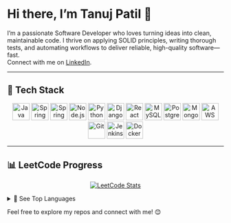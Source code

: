 # Hi there, I’m Tanuj Patil 👋

I’m a passionate Software Developer who loves turning ideas into clean, maintainable code. I thrive on applying SOLID principles, writing thorough tests, and automating workflows to deliver reliable, high-quality software—fast.  
Connect with me on [LinkedIn](https://www.linkedin.com/in/tanuj-nandkishor-patil-9096ba347/).

---

## 🔧 Tech Stack

<p align="center">
  <img src="https://skillicons.dev/icons?i=java" alt="Java" title="Java" height="40" />
  <img src="https://skillicons.dev/icons?i=springboot" alt="Spring Boot" title="Spring Boot" height="40" />
  <img src="https://skillicons.dev/icons?i=spring" alt="Spring" title="Spring" height="40" />
  <img src="https://skillicons.dev/icons?i=nodejs" alt="Node.js" title="Node.js" height="40" />
  <img src="https://skillicons.dev/icons?i=python" alt="Python" title="Python" height="40" />
  <img src="https://skillicons.dev/icons?i=django" alt="Django" title="Django" height="40" />
  <img src="https://skillicons.dev/icons?i=react" alt="React" title="React" height="40" />
  <img src="https://skillicons.dev/icons?i=mysql" alt="MySQL" title="MySQL" height="40" />
  <img src="https://skillicons.dev/icons?i=postgres" alt="PostgreSQL" title="PostgreSQL" height="40" />
  <img src="https://skillicons.dev/icons?i=mongodb" alt="MongoDB" title="MongoDB" height="40" />
  <img src="https://skillicons.dev/icons?i=aws" alt="AWS" title="AWS" height="40" />
  <img src="https://skillicons.dev/icons?i=git" alt="Git" title="Git" height="40" />
  <img src="https://skillicons.dev/icons?i=jenkins" alt="Jenkins" title="Jenkins" height="40" />
  <img src="https://skillicons.dev/icons?i=docker" alt="Docker" title="Docker" height="40" />
</p>

---

## 📊 LeetCode Progress

<p align="center">
  <a href="https://leetcode.com/u/tanujp15/" target="_blank">
    <img src="https://leetcode-stats.vercel.app/api?username=tanujp15&theme=light&show_icons=true&count_private=true" alt="LeetCode Stats" />
  </a>
</p>

<details>
  <summary>📂 See Top Languages</summary>
  <br/>
  <p align="center">
    <img src="https://leetcode-stats.vercel.app/api/top-langs/?username=tanujp15&layout=compact&theme=light" alt="Top Languages" />
  </p>
</details>

Feel free to explore my repos and connect with me! 😊
